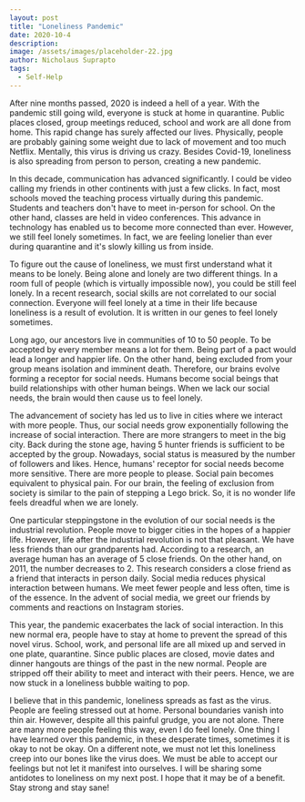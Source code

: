 ```yaml
---
layout: post
title: "Loneliness Pandemic"
date: 2020-10-4
description: 
image: /assets/images/placeholder-22.jpg
author: Nicholaus Suprapto
tags: 
  - Self-Help
---
```

After nine months passed, 2020 is indeed a hell of a year.  With the pandemic still going wild, everyone is stuck at home in quarantine. Public places closed, group meetings reduced, school and work are all done from home. This rapid change has surely affected our lives. Physically, people are probably gaining some weight due to lack of movement and too much Netflix. Mentally, this virus is driving us crazy. Besides Covid-19, loneliness is also spreading from person to person, creating a new pandemic.

In this decade, communication has advanced significantly. I could be video calling my friends in other continents with just a few clicks. In fact, most schools moved the teaching process virtually during this pandemic. Students and teachers don't have to meet in-person for school. On the other hand, classes are held in video conferences. This advance in technology has enabled us to become more connected than ever. However, we still feel lonely sometimes. In fact, we are feeling lonelier than ever during quarantine and it's slowly killing us from inside.

To figure out the cause of loneliness, we must first understand what it means to be lonely. Being alone and lonely are two different things. In a room full of people (which is virtually impossible now), you could be still feel lonely. In a recent research, social skills are not correlated to our social connection. Everyone will feel lonely at a time in their life because loneliness is a result of evolution. It is written in our genes to feel lonely sometimes. 

Long ago, our ancestors live in communities of 10 to 50 people. To be accepted by every member means a lot for them. Being part of a pact would lead a longer and happier life. On the other hand, being excluded from your group means isolation and imminent death. Therefore, our brains evolve forming a receptor for social needs. Humans become social beings that build relationships with other human beings. When we lack our social needs, the brain would then cause us to feel lonely.

The advancement of society has led us to live in cities where we interact with more people. Thus, our social needs grow exponentially following the increase of social interaction. There are more strangers to meet in the big city. Back during the stone age, having 5 hunter friends is sufficient to be accepted by the group. Nowadays, social status is measured by the number of followers and likes. Hence, humans' receptor for social needs become more sensitive. There are more people to please. Social pain becomes equivalent to physical pain. For our brain, the feeling of exclusion from society is similar to the pain of stepping a Lego brick. So, it is no wonder life feels dreadful when we are lonely.

One particular steppingstone in the evolution of our social needs is the industrial revolution. People move to bigger cities in the hopes of a happier life. However, life after the industrial revolution is not that pleasant. We have less friends than our grandparents had. According to a research, an average human has an average of 5 close friends. On the other hand, on 2011, the number decreases to 2. This research considers a close friend as a friend that interacts in person daily. Social media reduces physical interaction between humans. We meet fewer people and less often, time is of the essence. In the advent of social media, we greet our friends by comments and reactions on Instagram stories. 

This year, the pandemic exacerbates the lack of social interaction. In this new normal era, people have to stay at home to prevent the spread of this novel virus. School, work, and personal life are all mixed up and served in one plate, quarantine. Since public places are closed, movie dates and dinner hangouts are things of the past in the new normal. People are stripped off their ability to meet and interact with their peers. Hence, we are now stuck in a loneliness bubble waiting to pop.

I believe that in this pandemic, loneliness spreads as fast as the virus. People are feeling stressed out at home. Personal boundaries vanish into thin air. However, despite all this painful grudge, you are not alone. There are many more people feeling this way, even I do feel lonely. One thing I have learned over this pandemic, in these desperate times, sometimes it is okay to not be okay. On a different note, we must not let this loneliness creep into our bones like the virus does. We must be able to accept our feelings but not let it manifest into ourselves. I will be sharing some antidotes to loneliness on my next post. I hope that it may be of a benefit. Stay strong and stay sane! 

